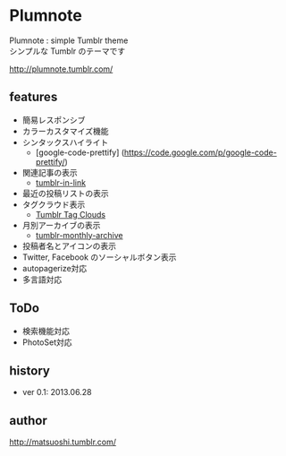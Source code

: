 # Plumnote

Plumnote : simple Tumblr theme  
シンプルな Tumblr のテーマです

<http://plumnote.tumblr.com/>

## features

- 簡易レスポンシブ
- カラーカスタマイズ機能
- シンタックスハイライト
	- [google-code-prettify] (https://code.google.com/p/google-code-prettify/)
- 関連記事の表示
	- [tumblr-in-link](https://code.google.com/p/tumblr-in-link/)
- 最近の投稿リストの表示
- タグクラウド表示
	- [Tumblr Tag Clouds](http://rive.rs/projects/tumblr-tag-clouds/)
- 月別アーカイブの表示
	- [tumblr-monthly-archive](https://github.com/matsuoshi/tumblr-monthly-archive)
- 投稿者名とアイコンの表示
- Twitter, Facebook のソーシャルボタン表示
- autopagerize対応
- 多言語対応

## ToDo

- 検索機能対応
- PhotoSet対応

## history

- ver 0.1: 2013.06.28

## author

<http://matsuoshi.tumblr.com/>
